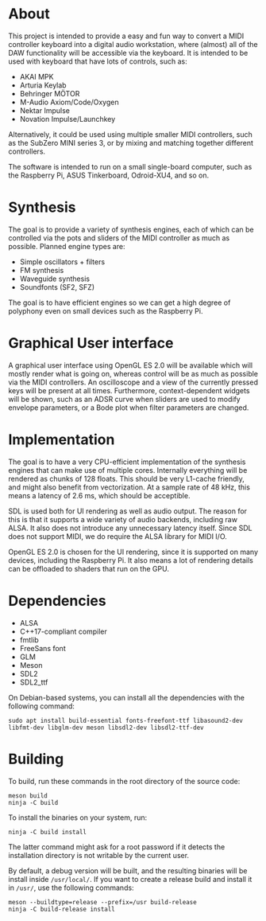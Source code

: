 # About

This project is intended to provide a easy and fun way to convert a MIDI
controller keyboard into a digital audio workstation, where (almost) all of the
DAW functionality will be accessible via the keyboard. It is intended to be
used with keyboard that have lots of controls, such as:

* AKAI MPK
* Arturia Keylab
* Behringer MÖTOR
* M-Audio Axiom/Code/Oxygen
* Nektar Impulse
* Novation Impulse/Launchkey

Alternatively, it could be used using multiple smaller MIDI controllers, such
as the SubZero MINI series 3, or by mixing and matching together different
controllers.

The software is intended to run on a small single-board computer, such as the
Raspberry Pi, ASUS Tinkerboard, Odroid-XU4, and so on.

# Synthesis

The goal is to provide a variety of synthesis engines, each of which can be
controlled via the pots and sliders of the MIDI controller as much as possible.
Planned engine types are:

* Simple oscillators + filters
* FM synthesis
* Waveguide synthesis
* Soundfonts (SF2, SFZ)

The goal is to have efficient engines so we can get a high degree of polyphony
even on small devices such as the Raspberry Pi.

# Graphical User interface

A graphical user interface using OpenGL ES 2.0 will be available which will
mostly render what is going on, whereas control will be as much as possible via
the MIDI controllers. An oscilloscope and a view of the currently pressed keys
will be present at all times. Furthermore, context-dependent widgets will be
shown, such as an ADSR curve when sliders are used to modify envelope
parameters, or a Bode plot when filter parameters are changed.

# Implementation

The goal is to have a very CPU-efficient implementation of the synthesis
engines that can make use of multiple cores. Internally everything will be
rendered as chunks of 128 floats. This should be very L1-cache friendly, and
might also benefit from vectorization. At a sample rate of 48 kHz, this means a
latency of 2.6 ms, which should be acceptible.

SDL is used both for UI rendering as well as audio output. The reason for this
is that it supports a wide variety of audio backends, including raw ALSA. It
also does not introduce any unnecessary latency itself. Since SDL does not
support MIDI, we do require the ALSA library for MIDI I/O.

OpenGL ES 2.0 is chosen for the UI rendering, since it is supported on many
devices, including the Raspberry Pi. It also means a lot of rendering details
can be offloaded to shaders that run on the GPU.

# Dependencies

* ALSA
* C++17-compliant compiler
* fmtlib
* FreeSans font
* GLM
* Meson
* SDL2
* SDL2_ttf

On Debian-based systems, you can install all the dependencies with the following command:

    sudo apt install build-essential fonts-freefont-ttf libasound2-dev libfmt-dev libglm-dev meson libsdl2-dev libsdl2-ttf-dev

# Building

To build, run these commands in the root directory of the source code:

    meson build
    ninja -C build

To install the binaries on your system, run:

    ninja -C build install

The latter command might ask for a root password if it detects the installation
directory is not writable by the current user.

By default, a debug version will be built, and the resulting binaries will be
install inside `/usr/local/`. If you want to create a release build and install
it in `/usr/`, use the following commands:

    meson --buildtype=release --prefix=/usr build-release
    ninja -C build-release install
